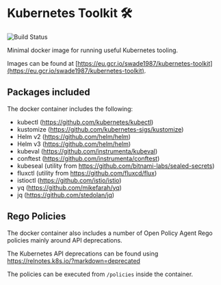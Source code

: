 # Kubernetes Toolkit 🛠️

![Build Status](https://github.com/github/docs/actions/workflows/main.yml/badge.svg)

Minimal docker image for running useful Kubernetes tooling.

Images can be found at [https://eu.gcr.io/swade1987/kubernetes-toolkit](https://eu.gcr.io/swade1987/kubernetes-toolkit).

## Packages included

The docker container includes the following:

- kubectl (https://github.com/kubernetes/kubectl)
- kustomize (https://github.com/kubernetes-sigs/kustomize)
- Helm v2 (https://github.com/helm/helm)
- Helm v3 (https://github.com/helm/helm)
- kubeval (https://github.com/instrumenta/kubeval)
- conftest (https://github.com/instrumenta/conftest)
- kubeseal (utility from https://github.com/bitnami-labs/sealed-secrets)
- fluxctl (utility from https://github.com/fluxcd/flux)
- istioctl (https://github.com/istio/istio)
- yq (https://github.com/mikefarah/yq)
- jq (https://github.com/stedolan/jq)

## Rego Policies

The docker container also includes a number of Open Policy Agent Rego policies mainly around API deprecations.

The Kubernetes API deprecations can be found using https://relnotes.k8s.io/?markdown=deprecated

The policies can be executed from `/policies` inside the container.
